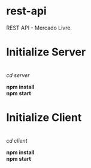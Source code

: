 # rest-api
REST API - Mercado Livre.
<br>

# Initialize Server
<br>
<i>cd server</i><br>

<b>npm install</b><br>
<b>npm start</b><br>

# Initialize Client
<br>
<i>cd client</i><br>

<b>npm install</b><br>
<b>npm start</b><br>
